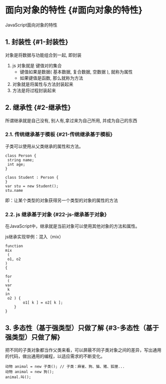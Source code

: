 # 面向对象的特性 {#面向对象的特性}

JavaScript面向对象的特性

## 1. 封装性 {#1-封装性}

对象是将数据与功能组合到一起, 即封装

1. js 对象就是 键值对的集合
   * 键值如果是数据\( 基本数据, 复合数据, 空数据 \), 就称为属性
   * 如果键值是函数, 那么就称为方法
2. 对象就是将属性与方法封装起来
3. 方法是将过程封装起来

## 2. 继承性 {#2-继承性}

所谓继承就是自己没有, 别人有,拿过来为自己所用, 并成为自己的东西

### 2.1. 传统继承基于模板 {#21-传统继承基于模板}

子类可以使用从父类继承的属性和方法。

```
class Person {
 string name;
 int age;
}

class Student : Person {
}
var stu = new Student();
stu.name

```

即：让某个类型的对象获得另一个类型的对象的属性的方法

### 2.2. js 继承基于对象 {#22-js-继承基于对象}

在JavaScript中，继承就是当前对象可以使用其他对象的方法和属性。

js继承实现举例：混入（mix）

```
function
mix
 (
 o1, o2 
) 
{
    
for
 ( 
var
 k 
in
 o2 ) {
        o1[ k ] = o2[ k ];
    }
}

```

## 3. 多态性（基于强类型）只做了解 {#3-多态性（基于强类型）只做了解}

把不同的子类对象都当作父类来看，可以屏蔽不同子类对象之间的差异，写出通用的代码，做出通用的编程，以适应需求的不断变化。

```
动物 animal = new 子类(); // 子类：麻雀、狗、猫、猪、狐狸...
动物 animal = new 狗();
animal.叫();
```



